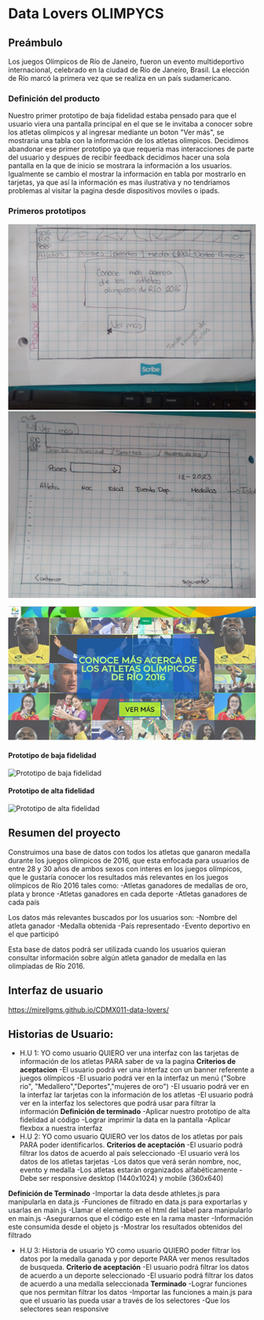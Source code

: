 # Data Lovers OLIMPYCS

## Preámbulo
Los juegos Olímpicos de Río de Janeiro, fueron un evento multideportivo internacional, celebrado en la ciudad de Río de Janeiro, Brasil. La elección de Río marcó la primera vez que se realiza en un país sudamericano.
### Definición del producto
Nuestro primer prototipo de baja fidelidad estaba pensado para que el usuario viera una pantalla principal en el que se le invitaba a conocer sobre los atletas olimpicos y al ingresar mediante un boton "Ver más", se mostraria una tabla con la información de los atletas olimpicos.
Decidimos abandonar ese primer prototipo ya que requeria mas interacciones de parte del usuario y despues de recibir feedback decidimos hacer una sola pantalla en la que de inicio se mostrara la información a los usuarios. Igualmente se cambio el mostrar la información en tabla por mostrarlo en tarjetas, ya que así la información es mas ilustrativa y no tendriamos problemas al visitar la pagina desde dispositivos moviles o ipads.
### Primeros prototipos
![Prototipo de baja fidelidad 1](https://github.com/karen-gup/CDMX011-data-lovers/blob/72f6390068930fb411ab7a7283d3e1c45386d6c5/protoBf-1.jpeg)
![Prototipo de baja fidelidad 2](https://github.com/karen-gup/CDMX011-data-lovers/blob/72f6390068930fb411ab7a7283d3e1c45386d6c5/protoBf-2.jpeg)

![Prototipo de alta fidelidad](https://github.com/karen-gup/CDMX011-data-lovers/blob/72f6390068930fb411ab7a7283d3e1c45386d6c5/ProtoAf-1.jpeg)

#### Prototipo de baja fidelidad

![Prototipo de baja fidelidad](https://github.com/mirellgms/CDMX011-data-lovers/blob/Karen/proto%20Bf-definitivo.jpeg)




#### Prototipo de alta fidelidad
![Prototipo de alta fidelidad](https://github.com/mirellgms/CDMX011-data-lovers/blob/Karen/Prototipo%20de%20alta%20fidelidad%20olimpic.JPG)


## Resumen del proyecto
Construimos una base de datos con todos los atletas que ganaron medalla durante los juegos olimpicos de 2016, que esta enfocada para usuarios de entre 28 y 30 años de ambos sexos con interes en los juegos olímpicos, que le gustaría conocer los resultados más relevantes en los juegos olímpicos de Río 2016 tales como:
-Atletas ganadores de medallas de oro, plata y bronce
-Atletas ganadores en cada deporte
-Atletas ganadores de cada país

Los datos más relevantes buscados por los usuarios son: 
-Nombre del atleta ganador
-Medalla obtenida
-País representado
-Evento deportivo en el que participó

Esta base de datos podrá ser utilizada cuando los usuarios quieran consultar información sobre algún atleta ganador de medalla en las olimpiadas de Río 2016.

## Interfaz de usuario
https://mirellgms.github.io/CDMX011-data-lovers/

## Historias de Usuario:
* H.U 1: YO como usuario QUIERO ver una interfaz con las tarjetas de información de los atletas PARA saber de va la pagina 
**Criterios de aceptacion**
-El usuario podrá ver una interfaz con un banner referente a juegos olímpicos
-El usuario podrá ver en la interfaz un menú ("Sobre rio", "Medallero","Deportes","mujeres de oro")
-El usuario podrá ver en la interfaz lar tarjetas con la información de los atletas
-El usuario podrá ver en la interfaz los selectores que podrá usar para filtrar la información
**Definición de terminado**
-Aplicar nuestro prototipo de alta fidelidad al código
-Lograr imprimir la data en la pantalla 
-Aplicar flexbox a nuestra interfaz
* H.U 2:  YO como usuario QUIERO ver los datos de los atletas por país PARA poder identificarlos.
**Criterios de aceptación**
-El usuario podrá filtrar los datos de acuerdo al país seleccionado
-El usuario verá los datos de los atletas tarjetas
-Los datos que verá serán nombre, noc, evento y medalla
-Los atletas estarán organizados alfabéticamente
-Debe ser responsive desktop (1440x1024) y mobile (360x640)  

**Definición de Terminado**
-Importar la data desde athletes.js para manipularla en data.js
-Funciones de filtrado  en data.js para exportarlas y usarlas en main.js
-Llamar el elemento en el html del label para manipularlo en main.js
-Asegurarnos que el código este en la rama master
-Información este consumida desde el objeto js
-Mostrar los resultados obtenidos del filtrado 

* H.U 3: Historia de usuario YO como usuario QUIERO poder filtrar los datos por la medalla ganada y por deporte PARA ver menos resultados de busqueda.
**Criterio de aceptación**
-El usuario podrá filtrar los datos de acuerdo a un deporte seleccionado
-El usuario podrá filtrar los datos de acuerdo a una medalla seleccionada
**Terminado**
-Lograr funciones que nos permitan filtrar los datos
-Importar las funciones a main.js para que el usuario las pueda usar a través de los selectores
-Que los selectores sean responsive
